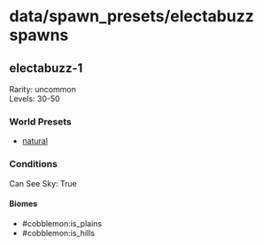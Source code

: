 # data/spawn_presets/electabuzz spawns  
  
## electabuzz-1  
Rarity: uncommon  
Levels: 30-50  
  
### World Presets  
* [natural](/data/spawn_data/natural.md)  
  
### Conditions  
Can See Sky: True  
  
#### Biomes  
  * #cobblemon:is_plains
  * #cobblemon:is_hills
  
